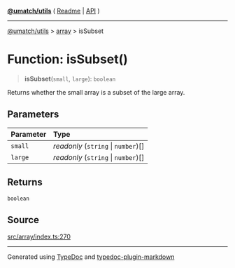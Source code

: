 [**@umatch/utils**](../../README.md) ( [Readme](../../README.md) \| [API](../../API.md) )

---

[@umatch/utils](../../API.md) > [array](../README.md) > isSubset

# Function: isSubset()

> **isSubset**(`small`, `large`): `boolean`

Returns whether the small array is a subset of the large array.

## Parameters

| Parameter | Type                                |
| :-------- | :---------------------------------- |
| `small`   | _readonly_ (`string` \| `number`)[] |
| `large`   | _readonly_ (`string` \| `number`)[] |

## Returns

`boolean`

## Source

[src/array/index.ts:270](https://github.com/umatch-oficial/utils/blob/00cf87f/src/array/index.ts#L270)

---

Generated using [TypeDoc](https://typedoc.org/) and [typedoc-plugin-markdown](https://www.npmjs.com/package/typedoc-plugin-markdown)
